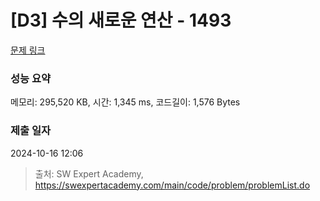 # [D3] 수의 새로운 연산 - 1493 

[문제 링크](https://swexpertacademy.com/main/code/problem/problemDetail.do?contestProbId=AV2b-QGqADMBBASw) 

### 성능 요약

메모리: 295,520 KB, 시간: 1,345 ms, 코드길이: 1,576 Bytes

### 제출 일자

2024-10-16 12:06



> 출처: SW Expert Academy, https://swexpertacademy.com/main/code/problem/problemList.do